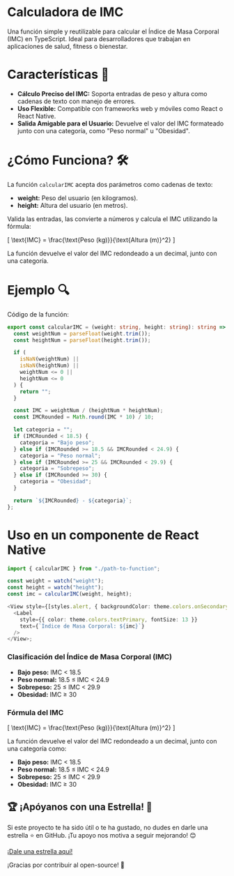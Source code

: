 # Calculadora de IMC
Una función simple y reutilizable para calcular el Índice de Masa Corporal (IMC) en TypeScript. Ideal para desarrolladores que trabajan en aplicaciones de salud, fitness o bienestar.

# Características 🚀 
- **Cálculo Preciso del IMC:** Soporta entradas de peso y altura como cadenas de texto con manejo de errores.
- **Uso Flexible:** Compatible con frameworks web y móviles como React o React Native.
- **Salida Amigable para el Usuario:** Devuelve el valor del IMC formateado junto con una categoría, como "Peso normal" u "Obesidad".

# ¿Cómo Funciona? 🛠️
La función `calcularIMC` acepta dos parámetros como cadenas de texto:

- **weight:** Peso del usuario (en kilogramos).
- **height:** Altura del usuario (en metros).

Valida las entradas, las convierte a números y calcula el IMC utilizando la fórmula:

\[
\text{IMC} = \frac{\text{Peso (kg)}}{\text{Altura (m)}^2}
\]

La función devuelve el valor del IMC redondeado a un decimal, junto con una categoría.
# Ejemplo 🔍

Código de la función:

```typescript
export const calcularIMC = (weight: string, height: string): string => {
  const weightNum = parseFloat(weight.trim());
  const heightNum = parseFloat(height.trim());

  if (
    isNaN(weightNum) ||
    isNaN(heightNum) ||
    weightNum <= 0 ||
    heightNum <= 0
  ) {
    return "";
  }

  const IMC = weightNum / (heightNum * heightNum);
  const IMCRounded = Math.round(IMC * 10) / 10;

  let categoria = "";
  if (IMCRounded < 18.5) {
    categoria = "Bajo peso";
  } else if (IMCRounded >= 18.5 && IMCRounded < 24.9) {
    categoria = "Peso normal";
  } else if (IMCRounded >= 25 && IMCRounded < 29.9) {
    categoria = "Sobrepeso";
  } else if (IMCRounded >= 30) {
    categoria = "Obesidad";
  }

  return `${IMCRounded} - ${categoria}`;
};
```
# Uso en un componente de React Native
```typescript
import { calcularIMC } from "./path-to-function";

const weight = watch("weight");
const height = watch("height");
const imc = calcularIMC(weight, height);

<View style={[styles.alert, { backgroundColor: theme.colors.onSecondary }]}>
  <Label
    style={{ color: theme.colors.textPrimary, fontSize: 13 }}
    text={`Índice de Masa Corporal: ${imc}`}
  />
</View>;
```
### Clasificación del Índice de Masa Corporal (IMC)

- **Bajo peso:** IMC < 18.5  
- **Peso normal:** 18.5 ≤ IMC < 24.9  
- **Sobrepeso:** 25 ≤ IMC < 29.9  
- **Obesidad:** IMC ≥ 30  

### Fórmula del IMC
\[
\text{IMC} = \frac{\text{Peso (kg)}}{\text{Altura (m)}^2}
\]

La función devuelve el valor del IMC redondeado a un decimal, junto con una categoría como:

- **Bajo peso:** IMC < 18.5
- **Peso normal:** 18.5 ≤ IMC < 24.9
- **Sobrepeso:** 25 ≤ IMC < 29.9
- **Obesidad:** IMC ≥ 30

## 🏆 ¡Apóyanos con una Estrella! 🌟

Si este proyecto te ha sido útil o te ha gustado, no dudes en darle una estrella ⭐️ en GitHub. ¡Tu apoyo nos motiva a seguir mejorando! 😊

[¡Dale una estrella aquí!](https://github.com/SHRicard/CalculatorIBM)

¡Gracias por contribuir al open-source! 🎉

